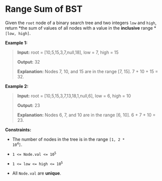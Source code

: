 # Range Sum of BST

Given the <code>root</code> node of a binary search tree and two integers <code>low</code> and <code>high</code>, return *the sum of values of all nodes with a value in the **inclusive** range *<code>[low, high]</code>.


**Example 1:**
>
> **Input:** root = [10,5,15,3,7,null,18], low = 7, high = 15
>
> **Output:** 32
>
> **Explanation:** Nodes 7, 10, and 15 are in the range [7, 15]. 7 + 10 + 15 = 32.

**Example 2:**
>
> **Input:** root = [10,5,15,3,7,13,18,1,null,6], low = 6, high = 10
>
> **Output:** 23
>
> **Explanation:** Nodes 6, 7, and 10 are in the range [6, 10]. 6 + 7 + 10 = 23.


**Constraints:**

- The number of nodes in the tree is in the range <code>[1, 2 * 10<sup>4</sup>]</code>.

- <code>1 &lt;= Node.val &lt;= 10<sup>5</sup></code>

- <code>1 &lt;= low &lt;= high &lt;= 10<sup>5</sup></code>

- All <code>Node.val</code> are **unique**.
